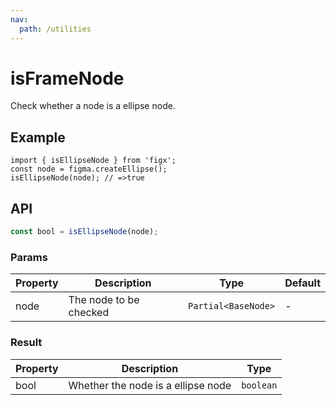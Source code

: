 ```yaml
---
nav:
  path: /utilities
---
```


# isFrameNode

Check whether a node is a ellipse node.

## Example

```tsx
import { isEllipseNode } from 'figx';
const node = figma.createEllipse();
isEllipseNode(node); // =>true
```

## API

```ts
const bool = isEllipseNode(node);
```

### Params

| Property | Description            | Type                | Default |
| -------- | ---------------------- | ------------------- | ------- |
| node     | The node to be checked | `Partial<BaseNode>` | -       |

### Result

| Property | Description                        | Type      |
| -------- | ---------------------------------- | --------- |
| bool     | Whether the node is a ellipse node | `boolean` |
